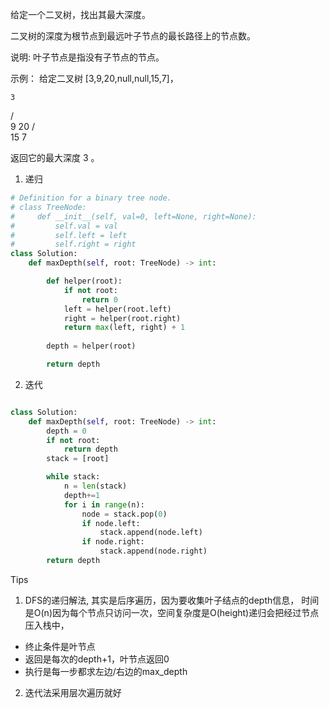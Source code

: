 给定一个二叉树，找出其最大深度。

二叉树的深度为根节点到最远叶子节点的最长路径上的节点数。

说明: 叶子节点是指没有子节点的节点。

示例：
给定二叉树 [3,9,20,null,null,15,7]，

    3
   / \
  9  20
    /  \
   15   7

返回它的最大深度 3 。

1. 递归

```python
# Definition for a binary tree node.
# class TreeNode:
#     def __init__(self, val=0, left=None, right=None):
#         self.val = val
#         self.left = left
#         self.right = right
class Solution:
    def maxDepth(self, root: TreeNode) -> int:

        def helper(root):
            if not root:
                return 0
            left = helper(root.left)
            right = helper(root.right)
            return max(left, right) + 1 
        
        depth = helper(root)

        return depth 
```



2. 迭代

``` python

class Solution:
    def maxDepth(self, root: TreeNode) -> int:
        depth = 0 
        if not root:
            return depth
        stack = [root]

        while stack:
            n = len(stack)
            depth+=1
            for i in range(n):
                node = stack.pop(0)
                if node.left:
                    stack.append(node.left)
                if node.right:
                    stack.append(node.right)
        return depth
```



Tips

1. DFS的递归解法, 其实是后序遍历，因为要收集叶子结点的depth信息， 时间是O(n)因为每个节点只访问一次，空间复杂度是O(height)递归会把经过节点压入栈中，

- 终止条件是叶节点
- 返回是每次的depth+1，叶节点返回0
- 执行是每一步都求左边/右边的max_depth

2. 迭代法采用层次遍历就好